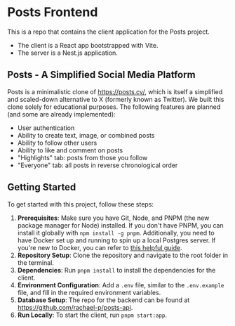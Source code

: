 # Posts Frontend

This is a repo that contains the client application for the Posts project.

- The client is a React app bootstrapped with Vite.
- The server is a Nest.js application.

## Posts - A Simplified Social Media Platform

Posts is a minimalistic clone of <https://posts.cv/>, which is itself a simplified and scaled-down alternative to X (formerly known as Twitter). We built this clone solely for educational purposes. The following features are planned (and some are already implemented):

- User authentication
- Ability to create text, image, or combined posts
- Ability to follow other users
- Ability to like and comment on posts
- "Highlights" tab: posts from those you follow
- "Everyone" tab: all posts in reverse chronological order

## Getting Started

To get started with this project, follow these steps:

1. **Prerequisites**: Make sure you have Git, Node, and PNPM (the new package manager for Node) installed. If you don't have PNPM, you can install it globally with `npm install -g pnpm`. Additionally, you need to have Docker set up and running to spin up a local Postgres server. If you're new to Docker, you can refer to [this helpful guide](https://docs.docker.com/get-started/).
2. **Repository Setup**: Clone the repository and navigate to the root folder in the terminal.
3. **Dependencies**: Run `pnpm install` to install the dependencies for the client.
4. **Environment Configuration**: Add a `.env` file, similar to the `.env.example` file, and fill in the required environment variables.
5. **Database Setup**: The repo for the backend can be found at https://github.com/rachael-p/posts-api. 
6. **Run Locally**: To start the client, run `pnpm start:app`. 